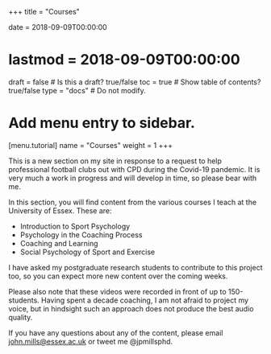 +++
title = "Courses"

date = 2018-09-09T00:00:00
# lastmod = 2018-09-09T00:00:00

draft = false  # Is this a draft? true/false
toc = true  # Show table of contents? true/false
type = "docs"  # Do not modify.

# Add menu entry to sidebar.
[menu.tutorial]
  name = "Courses"
  weight = 1
+++

This is a new section on my site in response to a request to help professional football clubs out with CPD during the Covid-19 pandemic. It is very much a work in progress and will develop in time, so please bear with me.

In this section, you will find content from the various courses I teach at the University of Essex. These are:

* Introduction to Sport Psychology
* Psychology in the Coaching Process
* Coaching and Learning
* Social Psychology of Sport and Exercise

I have asked my postgraduate research students to contribute to this project too, so you can expect more new content over the coming weeks.

Please also note that these videos were recorded in front of up to 150-students. Having spent a decade coaching, I am not afraid to project my voice, but in hindsight such an approach does not produce the best audio quality.

If you have any questions about any of the content, please email john.mills@essex.ac.uk or tweet me @jpmillsphd.

